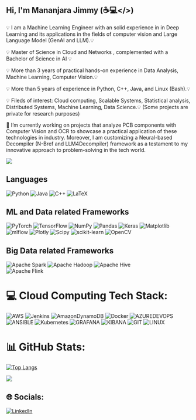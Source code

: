 ## Hi, I'm Mananjara Jimmy (☕💻</>)
💡 I am a Machine Learning Engineer with an solid experience in in Deep Learning and its applications in the fields of computer vision and Large Language Model (GenAI and LLM).💡

💡 Master of Science in Cloud and Networks , complemented with a Bachelor of Science in AI 💡

💡 More than 3 years of practical hands-on experience in Data Analysis, Machine Learning, Computer Vision.💡

💡 More than 5 years of experience in Python, C++, Java, and Linux (Bash).💡

💡 Fileds of interest: Cloud computing, Scalable Systems, Statistical analysis, Distributed Systems, Machine Learning, Data Science.💡
 (Some projects are private for research purposes)
 
🔭 I’m currently working on projects that analyze PCB components with Computer Vision and OCR to showcase a practical application of these technologies in industry. Moreover, I am customizing a Neural-based Decompiler (N-Bref and LLM4Decompiler) framework as a testament to my innovative approach to problem-solving in the tech world.

![](https://komarev.com/ghpvc/?username=Jimmy586)


## Languages 

![Python](https://img.shields.io/badge/python-3670A0?style=for-the-badge&logo=python&logoColor=ffdd54)
![Java](https://img.shields.io/badge/java-%23ED8B00.svg?style=for-the-badge&logo=java&logoColor=white)
![C++](https://img.shields.io/badge/c++-%2300599C.svg?style=for-the-badge&logo=c%2B%2B&logoColor=white)
![LaTeX](https://img.shields.io/badge/latex-%23008080.svg?style=for-the-badge&logo=latex&logoColor=white) 

## ML and Data related Frameworks 
![PyTorch](https://img.shields.io/badge/PyTorch-%23EE4C2C.svg?style=for-the-badge&logo=PyTorch&logoColor=white)
![TensorFlow](https://img.shields.io/badge/TensorFlow-%23FF6F00.svg?style=for-the-badge&logo=TensorFlow&logoColor=white)
![NumPy](https://img.shields.io/badge/numpy-%23013243.svg?style=for-the-badge&logo=numpy&logoColor=white)
![Pandas](https://img.shields.io/badge/pandas-%23150458.svg?style=for-the-badge&logo=pandas&logoColor=white)
![Keras](https://img.shields.io/badge/Keras-%23D00000.svg?style=for-the-badge&logo=Keras&logoColor=white) 
![Matplotlib](https://img.shields.io/badge/Matplotlib-%23ffffff.svg?style=for-the-badge&logo=Matplotlib&logoColor=black) 
![mlflow](https://img.shields.io/badge/mlflow-%23d9ead3.svg?style=for-the-badge&logo=numpy&logoColor=blue) 
![Plotly](https://img.shields.io/badge/Plotly-%233F4F75.svg?style=for-the-badge&logo=plotly&logoColor=white) 
![Scipy](https://img.shields.io/badge/SciPy-%230C55A5.svg?style=for-the-badge&logo=scipy&logoColor=%white) 
![scikit-learn](https://img.shields.io/badge/scikit--learn-%23F7931E.svg?style=for-the-badge&logo=scikit-learn&logoColor=white)
![OpenCV](https://img.shields.io/badge/opencv-%23white.svg?style=for-the-badge&logo=opencv&logoColor=white)
## Big Data related Frameworks
 ![Apache Spark](https://img.shields.io/badge/Apache%20Spark-FDEE21?style=for-the-badge&logo=apachespark&logoColor=black) 
 ![Apache Hadoop](https://img.shields.io/badge/Apache%20Hadoop-66CCFF?style=for-the-badge&logo=apachehadoop&logoColor=black) 
 ![Apache Hive](https://img.shields.io/badge/Apache%20Hive-FDEE21?style=for-the-badge&logo=apachehive&logoColor=black)  
 ![Apache Flink](https://img.shields.io/badge/Apache%20Flink-E6526F?style=for-the-badge&logo=Apache%20Flink&logoColor=white)

# 💻 Cloud Computing Tech Stack:
 ![AWS](https://img.shields.io/badge/AWS-%23FF9900.svg?style=for-the-badge&logo=amazon-aws&logoColor=white) 
 ![Jenkins](https://img.shields.io/badge/jenkins-%232C5263.svg?style=for-the-badge&logo=jenkins&logoColor=white) 
 ![AmazonDynamoDB](https://img.shields.io/badge/Amazon%20DynamoDB-4053D6?style=for-the-badge&logo=Amazon%20DynamoDB&logoColor=white) 
 ![Docker](https://img.shields.io/badge/docker-%230db7ed.svg?style=for-the-badge&logo=docker&logoColor=white) 
 ![AZUREDEVOPS](https://img.shields.io/badge/azuredevops-0078D7.svg?style=for-the-badge&logo=azuredevops&logoColor=white&color=%230078D7) 
 ![ANSIBLE](https://img.shields.io/badge/ansible-%231A1918.svg?style=for-the-badge&logo=ansible&logoColor=white) 
 ![Kubernetes](https://img.shields.io/badge/kubernetes-%23326ce5.svg?style=for-the-badge&logo=kubernetes&logoColor=white) 
 ![GRAFANA](https://img.shields.io/badge/grafana-F46800.svg?style=for-the-badge&logo=grafana&logoColor=white&color=%23F46800) 
 ![KIBANA](https://img.shields.io/badge/kibana-005571.svg?style=for-the-badge&logo=kibana&logoColor=white&color=%23005571) 
 ![GIT](https://img.shields.io/badge/Git-fc6d26?style=for-the-badge&logo=git&logoColor=white) 
 ![LINUX](https://img.shields.io/badge/Linux-FCC624?style=for-the-badge&logo=linux&logoColor=black) 
 
 
 
# 📊 GitHub Stats:
[![Top Langs](https://github-readme-stats-sigma-five.vercel.app/api/top-langs/?username=Jimmy586&layout=compact&theme=dark&langs_count=6&hide=HTML,CSS)](github.com/Jimmy586/)

![](https://github-contributor-stats.vercel.app/api?username=Jimmy586&limit=5&theme=dark&combine_all_yearly_contributions=true)

## 🌐 Socials:
[![LinkedIn](https://img.shields.io/badge/LinkedIn-%230077B5.svg?logo=linkedin&logoColor=white)](https://www.linkedin.com/in/vatosoa-mananjara-jimmy/) 



<!-- Proudly created with GPRM ( https://gprm.itsvg.in ) -->
<!--
**Jimmy586/Jimmy586** is a ✨ _special_ ✨ repository because its `README.md` (this file) appears on your GitHub profile.

Here are some ideas to get you started:


-->
